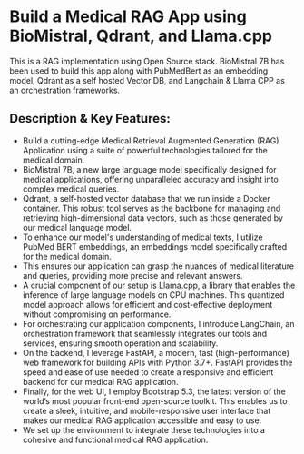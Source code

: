 # Build a Medical RAG App using BioMistral, Qdrant, and Llama.cpp

This is a RAG implementation using Open Source stack. BioMistral 7B has been used to build this app along with PubMedBert as an embedding model, Qdrant as a self hosted Vector DB, and Langchain &amp; Llama CPP as an orchestration frameworks.

## Description & Key Features:

- Build a cutting-edge Medical Retrieval Augmented Generation (RAG) Application using a suite of powerful technologies tailored for the medical domain.
- BioMistral 7B, a new large language model specifically designed for medical applications, offering unparalleled accuracy and insight into complex medical queries.
- Qdrant, a self-hosted vector database that we run inside a Docker container. This robust tool serves as the backbone for managing and retrieving high-dimensional data vectors, such as those generated by our medical language model.
- To enhance our model's understanding of medical texts, I utilize PubMed BERT embeddings, an embeddings model specifically crafted for the medical domain.
- This ensures our application can grasp the nuances of medical literature and queries, providing more precise and relevant answers.
- A crucial component of our setup is Llama.cpp, a library that enables the inference of large language models on CPU machines. This quantized model approach allows for efficient and cost-effective deployment without compromising on performance.
- For orchestrating our application components, I introduce LangChain, an orchestration framework that seamlessly integrates our tools and services, ensuring smooth operation and scalability.
- On the backend, I leverage FastAPI, a modern, fast (high-performance) web framework for building APIs with Python 3.7+. FastAPI provides the speed and ease of use needed to create a responsive and efficient backend for our medical RAG application.
- Finally, for the web UI, I employ Bootstrap 5.3, the latest version of the world’s most popular front-end open-source toolkit. This enables us to create a sleek, intuitive, and mobile-responsive user interface that makes our medical RAG application accessible and easy to use.
- We set up the environment to integrate these technologies into a cohesive and functional medical RAG application.
